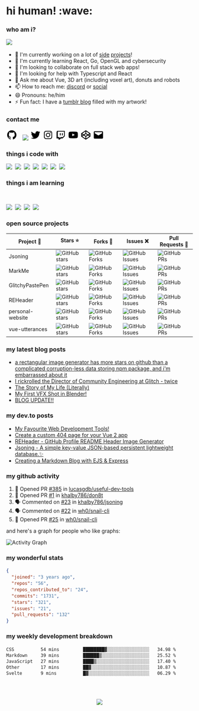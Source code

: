 
<h1>hi human! :wave:</h1>

<h3>who am i?</h3>

<img src="https://raw.githubusercontent.com/khalby786/khalby786/master/GitHub%20header.png">

 - 🔭 I'm currently working on a lot of [side](https://github.com/khalby786/MarkMe) [projects](https://github.com/khalby786/smallurll)!
 - 🌱 I'm currently learning React, Go, OpenGL and cybersecurity
 - 👯 I'm looking to collaborate on full stack web apps!
 - 🤔 I'm looking for help with Typescript and React
 - 💬 Ask me about Vue, 3D art (including voxel art), donuts and robots
 - 📫 How to reach me: [discord](https://discord.bio/p/khalby786) or [social](#social)
 - 😄 Pronouns: he/him
 - ⚡ Fun fact: I have a [tumblr blog](https://art.khaleelgibran.com) filled with my artwork!

<h3 id="social">contact me</h3>

<a href="//github.com/khalby786"><img src="https://raw.githubusercontent.com/Automattic/social-logos/master/svg-min/github.svg" width="30px" style="width: 30px;margin-right: 10px;" /></a>
<a href="//glitch.com/@khalby786"><img src="https://khaleelgibran.com/GlitchIcon_Solid_Black.png" width="30px" /></a>
<a href="//twitter.com/khalby786"><img src="https://raw.githubusercontent.com/Automattic/social-logos/master/svg-min/twitter-alt.svg" width="30px" /></a>
<a href="//instagram.com/khalby786"><img src="https://raw.githubusercontent.com/Automattic/social-logos/master/svg-min/instagram.svg" width="30px" /></a>
<a href="//twitch.tv/khalby786"><img src="https://raw.githubusercontent.com/Automattic/social-logos/master/svg-min/twitch.svg" width="30px" /></a>
<a href="https://www.youtube.com/channel/UCrpLyU8D2wajlTae6qZx_eQ"><img src="https://raw.githubusercontent.com/Automattic/social-logos/master/svg-min/youtube.svg" width="30px" /></a>
<a href="//codepen.io/khalby786"><img src="https://raw.githubusercontent.com/Automattic/social-logos/master/svg-min/codepen.svg" width="30px" /></a>
<a href="mailto:hello@khaleelgibran.com"><img src="https://raw.githubusercontent.com/Automattic/social-logos/master/svg-min/mail.svg" width="30px" /></a>

<h3>things i code with</h3>

<span><img src="https://cdn.jsdelivr.net/gh/devicons/devicon@latest/icons/html5/html5-plain.svg" width="30px"></span>&nbsp;
<span><img src="https://cdn.jsdelivr.net/gh/devicons/devicon@latest/icons/css3/css3-plain.svg" width="30px"></span>&nbsp;
<span><img src="https://cdn.jsdelivr.net/gh/devicons/devicon@latest/icons/javascript/javascript-original.svg" width="30px"></span>&nbsp;
<span><img src="https://cdn.jsdelivr.net/gh/devicons/devicon@latest/icons/nodejs/nodejs-plain.svg" width="30px"></span>&nbsp;
<span><img src="https://cdn.jsdelivr.net/gh/devicons/devicon@latest/icons/vuejs/vuejs-original.svg" width="30px"></span>&nbsp;
<span><img src="https://cdn.jsdelivr.net/gh/devicons/devicon@latest/icons/git/git-original.svg" width="30px"></span>&nbsp;
<span><img src="https://cdn.jsdelivr.net/gh/devicons/devicon@latest/icons/mongodb/mongodb-original.svg" width="30px"></span>


<h3>things i am learning </h3>

<br>

<span><img src="https://cdn.jsdelivr.net/gh/devicons/devicon@latest/icons/typescript/typescript-original.svg" width="30px"></span>&nbsp;
<span><img src="https://cdn.jsdelivr.net/gh/devicons/devicon@latest/icons/opengl/opengl-original.svg" width="30px"></span>&nbsp;
<span><img src="https://cdn.jsdelivr.net/gh/devicons/devicon@latest/icons/react/react-original.svg" width="30px"></span>&nbsp;
<span><img src="https://cdn.jsdelivr.net/gh/devicons/devicon@latest/icons/go/go-original.svg" width="30px"></span>

<h3>open source projects</h3>


| Project  🚧 | Stars :star: | Forks 🍴 | Issues ❌ | Pull Requests 🌿 |
|---------|-------|-------|--------|---------------|
| Jsoning | ![GitHub stars](https://img.shields.io/github/stars/khalby786/jsoning?style=for-the-badge) | ![GitHub Forks](https://img.shields.io/github/forks/khalby786/jsoning?style=for-the-badge) | ![GitHub Issues](https://img.shields.io/github/issues/khalby786/jsoning?style=for-the-badge) | ![GitHub PRs](https://img.shields.io/github/issues-pr/khalby786/jsoning?style=for-the-badge) |
| MarkMe | ![GitHub stars](https://img.shields.io/github/stars/khalby786/markme?style=for-the-badge) | ![GitHub Forks](https://img.shields.io/github/forks/khalby786/markme?style=for-the-badge) | ![GitHub Issues](https://img.shields.io/github/issues/khalby786/markme?style=for-the-badge) | ![GitHub PRs](https://img.shields.io/github/issues-pr/khalby786/markme?style=for-the-badge) |
| GlitchyPastePen | ![GitHub stars](https://img.shields.io/github/stars/khalby786/GlitchyPastePen?style=for-the-badge) | ![GitHub Forks](https://img.shields.io/github/forks/khalby786/GlitchyPastePen?style=for-the-badge) | ![GitHub Issues](https://img.shields.io/github/issues/khalby786/GlitchyPastePen?style=for-the-badge) | ![GitHub PRs](https://img.shields.io/github/issues-pr/khalby786/GlitchyPastePen?style=for-the-badge) |
| REHeader | ![GitHub stars](https://img.shields.io/github/stars/khalby786/REHeader?style=for-the-badge) | ![GitHub Forks](https://img.shields.io/github/forks/khalby786/jsoning?style=for-the-badge) | ![GitHub Issues](https://img.shields.io/github/issues/khalby786/REHeader?style=for-the-badge) | ![GitHub PRs](https://img.shields.io/github/issues-pr/khalby786/REHeader?style=for-the-badge) |
| personal-website | ![GitHub stars](https://img.shields.io/github/stars/khalby786/personal-website?style=for-the-badge) | ![GitHub Forks](https://img.shields.io/github/forks/khalby786/personal-website?style=for-the-badge) | ![GitHub Issues](https://img.shields.io/github/issues/khalby786/personal-website?style=for-the-badge) | ![GitHub PRs](https://img.shields.io/github/issues-pr/khalby786/personal-website?style=for-the-badge) |
| vue-utterances | ![GitHub stars](https://img.shields.io/github/stars/khalby786/vue-utterances?style=for-the-badge) | ![GitHub Forks](https://img.shields.io/github/forks/khalby786/vue-utterances?style=for-the-badge) | ![GitHub Issues](https://img.shields.io/github/issues/khalby786/vue-utterances?style=for-the-badge) | ![GitHub PRs](https://img.shields.io/github/issues-pr/khalby786/vue-utterances?style=for-the-badge) |

<h3>my latest blog posts</h3>

<!--START_SECTION:feed-->
* [a rectangular image generator has more stars on github than a complicated corruption-less data storing npm package, and i&#39;m embarrassed about it](https:&#x2F;&#x2F;blog.khaleelgibran.com&#x2F;post&#x2F;reheader-has-more-stars-than-jsoning)
* [I rickrolled the Director of Community Engineering at Glitch - twice](https:&#x2F;&#x2F;blog.khaleelgibran.com&#x2F;post&#x2F;i-rickrolled-jenn-schiffer)
* [The Story of My Life (Literally)](https:&#x2F;&#x2F;blog.khaleelgibran.com&#x2F;post&#x2F;the-story-of-my-life)
* [My First VFX Shot in Blender!](https:&#x2F;&#x2F;blog.khaleelgibran.com&#x2F;post&#x2F;my-first-vfx-shot-blender)
* [BLOG UPDATE!!](https:&#x2F;&#x2F;blog.khaleelgibran.com&#x2F;post&#x2F;blog-update)
<!--END_SECTION:feed-->

<h3>my dev.to posts</h3>

<!-- BLOG-POST-LIST:START -->
- [My Favourite Web Development Tools!](https://dev.to/khalby786/my-favourite-web-development-tools-16af)
- [Create a custom 404 page for your Vue 2 app](https://dev.to/khalby786/create-a-custom-404-page-for-your-vue-app-1d0a)
- [REHeader - GitHub Profile README Header Image Generator](https://dev.to/khalby786/reheader-github-profile-readme-header-image-generator-45pe)
- [Jsoning - A simple key-value JSON-based persistent lightweight database.✨](https://dev.to/khalby786/jsoning-a-simple-key-value-json-based-persistent-lightweight-database-51c0)
- [Creating a Markdown Blog with EJS &amp; Express](https://dev.to/khalby786/creating-a-markdown-blog-with-ejs-express-j40)
<!-- BLOG-POST-LIST:END -->

<h3>my github activity</h3>

<!--START_SECTION:activity-->
1. 💪 Opened PR [#385](https://github.com/lucasgdb/useful-dev-tools/pull/385) in [lucasgdb/useful-dev-tools](https://github.com/lucasgdb/useful-dev-tools)
2. 💪 Opened PR [#1](https://github.com/khalby786/don8t/pull/1) in [khalby786/don8t](https://github.com/khalby786/don8t)
3. 🗣 Commented on [#23](https://github.com/khalby786/jsoning/issues/23) in [khalby786/jsoning](https://github.com/khalby786/jsoning)
4. 🗣 Commented on [#22](https://github.com/wh0/snail-cli/issues/22) in [wh0/snail-cli](https://github.com/wh0/snail-cli)
5. 💪 Opened PR [#25](https://github.com/wh0/snail-cli/pull/25) in [wh0/snail-cli](https://github.com/wh0/snail-cli)
<!--END_SECTION:activity-->

and here's a graph for people who like graphs: 

![Activity Graph](https://activity-graph.herokuapp.com/graph?username=khalby786&theme=github)

<h3>my wonderful stats</h3>

```json
{
  "joined": "3 years ago",
  "repos": "56",
  "repos_contributed_to": "24",
  "commits": "1731",
  "stars": "321",
  "issues": "21",
  "pull_requests": "132"
}
```

<h3>my weekly development breakdown</h3>

<!--START_SECTION:waka-->
```text
CSS          54 mins         ████████▓░░░░░░░░░░░░░░░░   34.98 % 
Markdown     39 mins         ██████▒░░░░░░░░░░░░░░░░░░   25.52 % 
JavaScript   27 mins         ████▒░░░░░░░░░░░░░░░░░░░░   17.40 % 
Other        17 mins         ██▓░░░░░░░░░░░░░░░░░░░░░░   10.87 % 
Svelte       9 mins          █▓░░░░░░░░░░░░░░░░░░░░░░░   06.29 % 
```
<!--END_SECTION:waka-->

<br><br>

<div align="center">
  <img src="https://github-profile-trophy.vercel.app/?username=khalby786&column=7&theme=onedark" />
</div>
